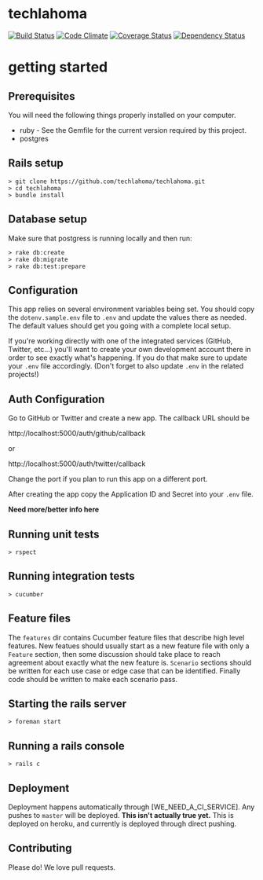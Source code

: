 # techlahoma

[![Build Status](https://travis-ci.org/techlahoma/techlahoma.png?branch=master)](https://travis-ci.org/techlahoma/techlahoma)
[![Code Climate](https://codeclimate.com/repos/52f48b37695680575a0062d4/badges/740ac521c17011d57196/gpa.png)](https://codeclimate.com/repos/52f48b37695680575a0062d4/feed)
[![Coverage Status](https://coveralls.io/repos/techlahoma/techlahoma/badge.png)](https://coveralls.io/r/techlahoma/techlahoma)
[![Dependency Status](https://gemnasium.com/techlahoma/techlahoma.png)](https://gemnasium.com/techlahoma/techlahoma)


getting started
==========

## Prerequisites

You will need the following things properly installed on your computer.

* ruby - See the Gemfile for the current version required by this project.
* postgres


## Rails setup
```
> git clone https://github.com/techlahoma/techlahoma.git
> cd techlahoma
> bundle install
```

## Database setup

Make sure that postgress is running locally and then run:

```
> rake db:create
> rake db:migrate
> rake db:test:prepare
```

## Configuration

This app relies on several environment variables being set. You should copy the
`dotenv.sample.env` file to `.env` and update the values there as
needed. The default values should get you going with a complete local
setup.

If you're working directly with one of the integrated services
(GitHub, Twitter, etc...) you'll want to create your own development
account there in order to see exactly what's happening. If you do that
make sure to update your `.env` file accordingly. (Don't forget to also
update `.env` in the related projects!)

## Auth Configuration

Go to GitHub or Twitter and create a new app. The callback URL should be

http://localhost:5000/auth/github/callback

or

http://localhost:5000/auth/twitter/callback

Change the port if you plan to run this app on a different port.

After creating the app copy the Application ID and Secret into your `.env` file.

**Need more/better info here**

## Running unit tests

```
> rspect
```

## Running integration tests

```
> cucumber
```

## Feature files

The `features` dir contains Cucumber feature files that describe high level features.  New featues
should usually start as a new feature file with only a `Feature` section, then some discussion
should take place to reach agreement about exactly what the new feature is.  `Scenario` sections should
be written for each use case or edge case that can be identified.  Finally code should be written to
make each scenario pass.

## Starting the rails server

```
> foreman start
```

## Running a rails console

```
> rails c
```

## Deployment

Deployment happens automatically through [WE_NEED_A_CI_SERVICE]. Any pushes to `master` will be deployed. **This isn't actually true yet.**
This is deployed on heroku, and currently is deployed through direct pushing.


## Contributing

Please do!  We love pull requests.

